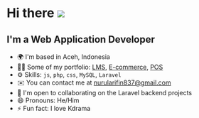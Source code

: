 # Hi there ![](https://user-images.githubusercontent.com/18350557/176309783-0785949b-9127-417c-8b55-ab5a4333674e.gif)

## I'm a Web Application Developer 

- 🌍 I'm based in Aceh, Indonesia
- 👨‍💻 Some of my portfolio: [LMS](https://lms.anzlyrics.xyz/), [E-commerce](https://shopedia.anzlyrics.xyz/), [POS](https://pos.anzlyrics.xyz/)
- ⚙️ Skills: <code>js</code>, <code>php</code>, <code>css</code>, <code>MySQL</code>, <code>Laravel</code>
- ✉️ You can contact me at nurularifin837@gmail.com
- 🤝 I'm open to collaborating on the Laravel backend projects
- 😄 Pronouns: He/Him
- ⚡ Fun fact: I love Kdrama

<!--
**nurularifin83/nurularifin83** is a ✨ _special_ ✨ repository because its `README.md` (this file) appears on your GitHub profile.
